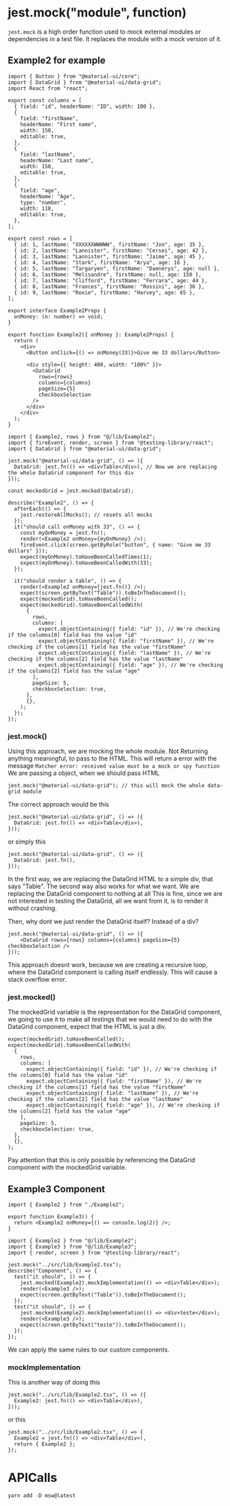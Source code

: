 # jest.mock("module", function)

`jest.mock` is a high order function used to mock external modules or dependencies in a test file.
It replaces the module with a mock version of it.

## Example2 for example

```tsx
import { Button } from "@material-ui/core";
import { DataGrid } from "@material-ui/data-grid";
import React from "react";

export const columns = [
  { field: "id", headerName: "ID", width: 100 },
  {
    field: "firstName",
    headerName: "First name",
    width: 150,
    editable: true,
  },
  {
    field: "lastName",
    headerName: "Last name",
    width: 150,
    editable: true,
  },
  {
    field: "age",
    headerName: "Age",
    type: "number",
    width: 110,
    editable: true,
  },
];

export const rows = [
  { id: 1, lastName: "XXXXXXWWWWW", firstName: "Jon", age: 35 },
  { id: 2, lastName: "Lannister", firstName: "Cersei", age: 42 },
  { id: 3, lastName: "Lannister", firstName: "Jaime", age: 45 },
  { id: 4, lastName: "Stark", firstName: "Arya", age: 16 },
  { id: 5, lastName: "Targaryen", firstName: "Daenerys", age: null },
  { id: 6, lastName: "Melisandre", firstName: null, age: 150 },
  { id: 7, lastName: "Clifford", firstName: "Ferrara", age: 44 },
  { id: 8, lastName: "Frances", firstName: "Rossini", age: 36 },
  { id: 9, lastName: "Roxie", firstName: "Harvey", age: 65 },
];

export interface Example2Props {
  onMoney: (n: number) => void;
}

export function Example2({ onMoney }: Example2Props) {
  return (
    <div>
      <Button onClick={() => onMoney(33)}>Give me 33 dollars</Button>

      <div style={{ height: 400, width: "100%" }}>
        <DataGrid
          rows={rows}
          columns={columns}
          pageSize={5}
          checkboxSelection
        />
      </div>
    </div>
  );
}
```

```tsx
import { Example2, rows } from "@/lib/Example2";
import { fireEvent, render, screen } from "@testing-library/react";
import { DataGrid } from "@material-ui/data-grid";

jest.mock("@material-ui/data-grid", () => ({
  DataGrid: jest.fn(() => <div>Table</div>), // Now we are replacing the whole DataGrid component for this div
}));

const mockedGrid = jest.mocked(DataGrid);

describe("Example2", () => {
  afterEach(() => {
    jest.restoreAllMocks(); // resets all mocks
  });
  it("should call onMoney with 33", () => {
    const myOnMoney = jest.fn();
    render(<Example2 onMoney={myOnMoney} />);
    fireEvent.click(screen.getByRole("button", { name: "Give me 33 dollars" }));
    expect(myOnMoney).toHaveBeenCalledTimes(1);
    expect(myOnMoney).toHaveBeenCalledWith(33);
  });

  it("should render a table", () => {
    render(<Example2 onMoney={jest.fn()} />);
    expect(screen.getByText("Table")).toBeInTheDocument();
    expect(mockedGrid).toHaveBeenCalled();
    expect(mockedGrid).toHaveBeenCalledWith(
      {
        rows,
        columns: [
          expect.objectContaining({ field: "id" }), // We're checking if the columns[0] field has the value "id"
          expect.objectContaining({ field: "firstName" }), // We're checking if the columns[1] field has the value "firstName"
          expect.objectContaining({ field: "lastName" }), // We're checking if the columns[2] field has the value "lastName"
          expect.objectContaining({ field: "age" }), // We're checking if the columns[2] field has the value "age"
        ],
        pageSize: 5,
        checkboxSelection: true,
      },
      {},
    );
  });
});
```

### jest.mock()

Using this approach, we are mocking the whole module. Not Returning anything meaningful, to pass to the HTML.
This will return a error with the message `Matcher error: received value must be a mock or spy function`
We are passing a object, when we should pass HTML

```tsx
jest.mock("@material-ui/data-grid"); // this will mock the whole data-grid module
```

The correct approach would be this

```tsx
jest.mock("@material-ui/data-grid", () => ({
  DataGrid: jest.fn(() => <div>Table</div>),
}));
```

or simply this

```tsx
jest.mock("@material-ui/data-grid", () => ({
  DataGrid: jest.fn(),
}));
```

In the first way, we are replacing the DataGrid HTML to a simple div, that says "Table".
The second way also works for what we want. We are replacing the DataGrid component to nothing at all
This is fine, since we are not interested in testing the DataGrid, all we want from it, is to render it without crashing.

Then, why dont we just render the DataGrid itself? Instead of a div?

```tsx
jest.mock("@material-ui/data-grid", () => ({
    <DataGrid rows={rows} columns={columns} pageSize={5} checkboxSelection />
}));
```

This approach doesnt work, because we are creating a recursive loop, where the DataGrid component is calling itself endlessly.
This will cause a stack overflow error.

### jest.mocked()

The mockedGrid variable is the representation for the DataGrid component, we going to use it
to make all testings that we would need to do with the DataGrid component, expect that the HTML is just a div.

```tsx
expect(mockedGrid).toHaveBeenCalled();
expect(mockedGrid).toHaveBeenCalledWith(
  {
    rows,
    columns: [
      expect.objectContaining({ field: "id" }), // We're checking if the columns[0] field has the value "id"
      expect.objectContaining({ field: "firstName" }), // We're checking if the columns[1] field has the value "firstName"
      expect.objectContaining({ field: "lastName" }), // We're checking if the columns[2] field has the value "lastName"
      expect.objectContaining({ field: "age" }), // We're checking if the columns[2] field has the value "age"
    ],
    pageSize: 5,
    checkboxSelection: true,
  },
  {},
);
```

Pay attention that this is only possible by referencing the DataGrid component with the mockedGrid variable.

## Example3 Component

```tsx
import { Example2 } from "./Example2";

export function Example3() {
  return <Example2 onMoney={() => console.log(2)} />;
}
```

```tsx
import { Example2 } from "@/lib/Example2";
import { Example3 } from "@/lib/Example3";
import { render, screen } from "@testing-library/react";

jest.mock("../src/lib/Example2.tsx");
describe("Component", () => {
  test("it should", () => {
    jest.mocked(Example2).mockImplementation(() => <div>Table</div>);
    render(<Example3 />);
    expect(screen.getByText("Table")).toBeInTheDocument();
  });
  test("it should", () => {
    jest.mocked(Example2).mockImplementation(() => <div>teste</div>);
    render(<Example3 />);
    expect(screen.getByText("teste")).toBeInTheDocument();
  });
});
```

We can apply the same rules to our custom components.

### mockImplementation

This is another way of doing this

```tsx
jest.mock("../src/lib/Example2.tsx", () => ({
  Example2: jest.fn(() => <div>Table</div>),
}));
```

or this

```tsx
jest.mock("../src/lib/Example2.tsx", () => {
  Example2 = jest.fn(() => <div>Table</div>),
  return { Example2 };
});
```
# APICalls
```ts
yarn add -D msw@latest
```
